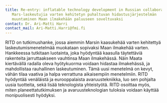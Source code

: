 ```yaml
---
title: Re-entry: inflatable technology development in Russian collaboration -
   Mars-laskeutujia varten kehitetyn puhaltuvan hidastusjärjestelmän
   muuntaminen Maan ilmakehään paluuseen soveltuvaksi
contact: Dr. Ari-Matti Harri
contact_mail: Ari-Matti.Harri@fmi.fi
---
```


RITD on tutkimushanke, jossa aiemmin Marsin kaasukehää varten kehitettyä
laskeutumismenetelmää muokataan sopivaksi Maan ilmakehää varten.
Hankkeessa tutkitaan luotainta, joka hyödyntää kaasulla täytettäviä
rakenteita jarruttaakseen vauhtinsa Maan ilmakehässä. Näin Maata
kiertävällä radalla oleva hyötykuorma voidaan hidastaa ilmakehässä, ja
mahdollistaa rauhallinen laskeutuminen. Tämä uusi menetelmä on kevyt,
vähän tilaa vaativa ja halpa verrattuna aikaisempiin menetelmiin. RITD
hyödyntää venäläistä ja eurooppalaista avaruustekniikka, luo sen
pohjalta uusia tuotteita, sekä lisää teknologista yhteistyötä. RITD
osoittaa myös, miten planeettatutkimuksen ja avaruusteknologian tuloksia
voidaan käyttää monipuolisesti hyödyksi.
